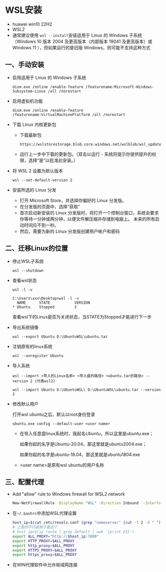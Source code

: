 # WSL安装

- huawei win10 22H2
- WSL2
- 通常建议使用 `wsl --install`安装适用于 Linux 的 Windows 子系统（Windows 10 版本 2004 及更高版本（内部版本 19041 及更高版本）或 Windows 11 ），但如果运行的是旧版 Windows，则可能不支持这种方式

## 一、手动安装

- 启用适用于 Linux 的 Windows 子系统

  ```shell
  dism.exe /online /enable-feature /featurename:Microsoft-Windows-Subsystem-Linux /all /norestart
  ```

- 启用虚拟机功能

  ```shell
  dism.exe /online /enable-feature /featurename:VirtualMachinePlatform /all /norestart
  ```

- 下载 Linux 内核更新包

  - 下载最新包

    ```http
    https://wslstorestorage.blob.core.windows.net/wslblob/wsl_update_x64.msi
    ```

  - 运行上一步中下载的更新包。（双击以运行 - 系统将提示你提供提升的权限，选择“是”以批准此安装。）

- 将 WSL 2 设置为默认版本

  ```shell
  wsl --set-default-version 2
  ```

- 安装所选的 Linux 分发
  - 打开 Microsoft Store，并选择你偏好的 Linux 分发版。
  - 在分发版的页面中，选择“获取”
  - 首次启动新安装的 Linux 分发版时，将打开一个控制台窗口，系统会要求你等待一分钟或两分钟，以便文件解压缩并存储到电脑上。 未来的所有启动时间应不到一秒。
  - 然后，需要为新的 Linux 分发版创建用户帐户和密码

## 二、迁移Linux的位置

- 停止WSL子系统

  ```shell
  wsl --shutdown
  ```

- 查看wsl状态

  ```shell
  wsl -l -v
  ```

  ```shell
  C:\Users\xxx\Desktop>wsl -l -v
    NAME      STATE           VERSION
  * Ubuntu    Stopped         2
  ```

  查看wsl下的Linux是否为关闭状态，当STATE为Stopped才能进行下一步

- 导出系统镜像

  ```shell
  wsl --export Ubuntu D:\UbuntuWSL\ubuntu.tar
  ```

- 注销原有的linux系统

  ```shell
  wsl --unregister Ubuntu
  ```

- 导入系统

  ```shell
  wsl --import <导入的Linux名称> <导入盘的路径> <ubuntu.tar的路径> --version 2 (代表wsl2)
  ```

  ```shell
  wsl --import Ubuntu D:\UbuntuWSL\ D:\UbuntuWSL\ubuntu.tar --version 2
  ```

- 修改默认用户

  打开wsl ubuntu之后，默认以root身份登录

  ```shell
  ubuntu.exe config --default-user <user name>
  ```

  - 在导入任意盘linux系统时，我起名Ubuntu，所以这里是ubuntu.exe；

    如果你起的名字是Ubuntu-20.04，那这里就是ubuntu2004.exe；

    如果你起的名字是ubuntu-18.04，那这里就是ubuntu1804.exe

  - \<user name>是原有wsl ubuntu的用户名称

## 三、配置代理

- Add "allow" rule to Windows firewall for WSL2 network

  ```bat
  New-NetFirewallRule -DisplayName "WSL" -Direction Inbound  -InterfaceAlias "vEthernet (WSL)"  -Action Allow
  ```

- 在`~/.bashrc`中添加WSL代理设置

  ```bash
  host_ip=$(cat /etc/resolv.conf |grep "nameserver" |cut -f 2 -d " ")
  # 上面的不行就用下面这个
  # host_ip=$(ip route | grep default | awk '{print $3}')
  export ALL_PROXY="http://$host_ip:7890"
  export HTTP_PROXY=$ALL_PROXY
  export http_proxy=$ALL_PROXY
  export HTTPS_PROXY=$ALL_PROXY
  export https_proxy=$ALL_PROXY
  ```

- 在WIN代理软件中允许局域网连接